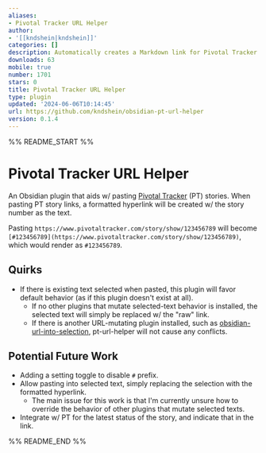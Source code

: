 ```yaml
---
aliases:
- Pivotal Tracker URL Helper
author:
- '[[kndshein|kndshein]]'
categories: []
description: Automatically creates a Markdown link for Pivotal Tracker stories.
downloads: 63
mobile: true
number: 1701
stars: 0
title: Pivotal Tracker URL Helper
type: plugin
updated: '2024-06-06T10:14:45'
url: https://github.com/kndshein/obsidian-pt-url-helper
version: 0.1.4
---
```


%% README_START %%

# Pivotal Tracker URL Helper

An Obsidian plugin that aids w/ pasting [Pivotal Tracker](https://www.pivotaltracker.com) (PT) stories. When pasting PT story links, a formatted hyperlink will be created w/ the story number as the text.

Pasting `https://www.pivotaltracker.com/story/show/123456789` will become `[#123456789](https://www.pivotaltracker.com/story/show/123456789)`, which would render as `#123456789`.

## Quirks

-   If there is existing text selected when pasted, this plugin will favor default behavior (as if this plugin doesn't exist at all).
    -   If no other plugins that mutate selected-text behavior is installed, the selected text will simply be replaced w/ the "raw" link.
    -   If there is another URL-mutating plugin installed, such as [obsidian-url-into-selection](https://github.com/denolehov/obsidian-url-into-selection), pt-url-helper will not cause any conflicts.

## Potential Future Work

-   Adding a setting toggle to disable `#` prefix.
-   Allow pasting into selected text, simply replacing the selection with the formatted hyperlink.
    -   The main issue for this work is that I'm currently unsure how to override the behavior of other plugins that mutate selected texts.
-   Integrate w/ PT for the latest status of the story, and indicate that in the link.


%% README_END %%
